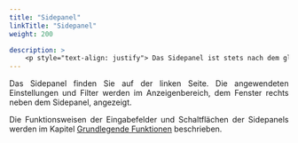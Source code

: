 ```yaml
---
title: "Sidepanel"
linkTitle: "Sidepanel"
weight: 200

description: >
    <p style="text-align: justify"> Das Sidepanel ist stets nach dem gleichen Prinzip aufgebaut und befindet sich auf der linken Seite des Fensters. Es unterscheidet sich lediglich im Umfang und in den Funktionen der Menüpunkte. In diesem Kapitel geben wir Ihnen einen Überblick zum grundlegenden Aufbau des Sidepanels. Detaillierte Ausführungen finden Sie in den Kapiteln zu den jeweiligen Menüpunkten. </p>
---
```

<p style="text-align: justify"> Das Sidepanel finden Sie auf der linken Seite. Die angewendeten Einstellungen und Filter werden im Anzeigenbereich, dem Fenster rechts neben dem Sidepanel, angezeigt. </p>

<p style="text-align: justify"> Die Funktionsweisen der Eingabefelder und Schaltflächen der Sidepanels werden im Kapitel <a href="/generell/3_grundlegendefunktionen/#suchfunktionen">Grundlegende Funktionen</a> beschrieben. </p>

